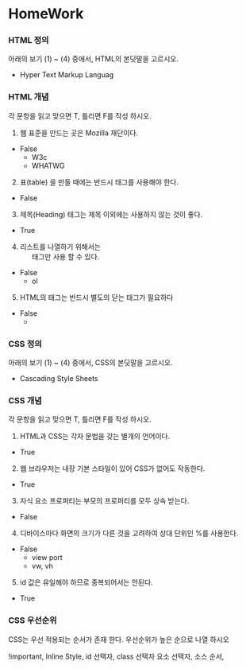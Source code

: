 # HomeWork

###  HTML 정의
아래의 보기 (1) ~ (4) 중에서, HTML의 본딧말을 고르시오.

- Hyper Text Markup Languag

### HTML 개념
각 문항을 읽고 맞으면 T, 틀리면 F를 작성 하시오.
1) 웹 표준을 만드는 곳은 Mozilla 재단이다.
- False
    - W3c
    - WHATWG

2) 표(table) 을 만들 때에는 반드시 <th> 태그를 사용해야 한다.
- False

3) 제목(Heading) 태그는 제목 이외에는 사용하지 않는 것이 좋다.
- True

4) 리스트를 나열하기 위해서는 <ul> 태그만 사용 할 수 있다.
- False
    - ol


5) HTML의 태그는 반드시 별도의 닫는 태그가 필요하다
- False
    - <br/>

### CSS 정의
아래의 보기 (1) ~ (4) 중에서, CSS의 본딧말을 고르시오. 
-  Cascading Style Sheets

### CSS 개념
각 문항을 읽고 맞으면 T, 틀리면 F를 작성 하시오.
1) HTML과 CSS는 각자 문법을 갖는 별개의 언어이다.
- True

2) 웹 브라우저는 내장 기본 스타일이 있어 CSS가 없어도 작동한다.
- True

3) 자식 요소 프로퍼티는 부모의 프로퍼티를 모두 상속 받는다.
- False

4) 디바이스마다 화면의 크기가 다른 것을 고려하여 상대 단위인 %를 사용한다.
- False
    - view port
    - vw, vh

5) id 값은 유일해야 하므로 중복되어서는 안된다.
- True

###  CSS 우선순위
CSS는 우선 적용되는 순서가 존재 한다. 우선순위가 높은 순으로 나열 하시오

!important, 
Inline Style, 
id 선택자, 
class 선택자
요소 선택자, 
소스 순서,